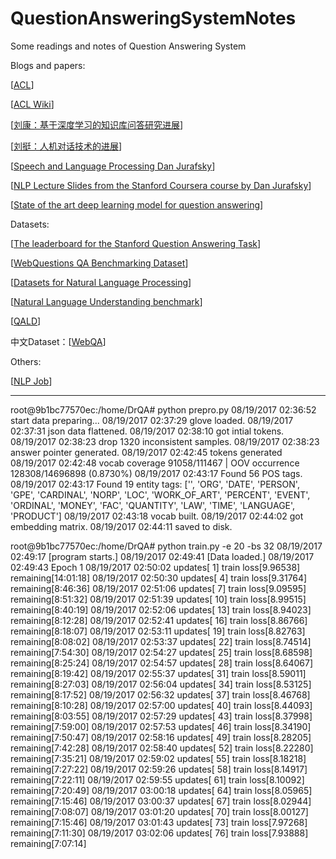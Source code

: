 # QuestionAnsweringSystemNotes
Some readings and notes of Question Answering System

Blogs and papers:

[[ACL](http://aclanthology.info)]

[[ACL Wiki](https://aclweb.org/aclwiki/Main_Page)]

[[刘康：基于深度学习的知识库问答研究进展](http://dataunion.org/29765.html)]

[[刘挺：人机对话技术的进展](http://scholarsupdate.hi2net.com/news.asp?NewsID=22708)]

[[Speech and Language Processing Dan Jurafsky](https://web.stanford.edu/~jurafsky/slp3/)]

[[NLP Lecture Slides from the Stanford Coursera course by Dan Jurafsky](https://web.stanford.edu/~jurafsky/NLPCourseraSlides.html)]

[[State of the art deep learning model for question answering](https://einstein.ai/research/state-of-the-art-deep-learning-model-for-question-answering)]

Datasets:

[[The leaderboard for the Stanford Question Answering Task](https://rajpurkar.github.io/SQuAD-explorer/)]

[[WebQuestions QA Benchmarking Dataset](https://github.com/brmson/dataset-factoid-webquestions)]

[[Datasets for Natural Language Processing](https://github.com/karthikncode/nlp-datasets#question-answering)]

[[Natural Language Understanding benchmark](https://github.com/snipsco/nlu-benchmark)]

[[QALD](https://qald.sebastianwalter.org/index.php?x=benchmark&q=home)]

中文Dataset：[[WebQA](http://idl.baidu.com/WebQA.html)]

Others:

[[NLP Job](http://www.nlpjob.com)]



--------
root@9b1bc77570ec:/home/DrQA# python prepro.py
08/19/2017 02:36:52 start data preparing...
08/19/2017 02:37:29 glove loaded.
08/19/2017 02:37:31 json data flattened.
08/19/2017 02:38:10 got intial tokens.
08/19/2017 02:38:23 drop 1320 inconsistent samples.
08/19/2017 02:38:23 answer pointer generated.
08/19/2017 02:42:45 tokens generated
08/19/2017 02:42:48 vocab coverage 91058/111467 | OOV occurrence 128308/14696898 (0.8730%)
08/19/2017 02:43:17 Found 56 POS tags.
08/19/2017 02:43:17 Found 19 entity tags: ['', 'ORG', 'DATE', 'PERSON', 'GPE', 'CARDINAL', 'NORP', 'LOC', 'WORK_OF_ART', 'PERCENT', 'EVENT', 'ORDINAL', 'MONEY', 'FAC', 'QUANTITY', 'LAW', 'TIME', 'LANGUAGE', 'PRODUCT']
08/19/2017 02:43:18 vocab built.
08/19/2017 02:44:02 got embedding matrix.
08/19/2017 02:44:11 saved to disk.

root@9b1bc77570ec:/home/DrQA# python train.py -e 20 -bs 32
08/19/2017 02:49:17 [program starts.]
08/19/2017 02:49:41 [Data loaded.]
08/19/2017 02:49:43 Epoch 1
08/19/2017 02:50:02 updates[     1] train loss[9.96538] remaining[14:01:18]
08/19/2017 02:50:30 updates[     4] train loss[9.31764] remaining[8:46:36]
08/19/2017 02:51:06 updates[     7] train loss[9.09595] remaining[8:51:32]
08/19/2017 02:51:39 updates[    10] train loss[8.99515] remaining[8:40:19]
08/19/2017 02:52:06 updates[    13] train loss[8.94023] remaining[8:12:28]
08/19/2017 02:52:41 updates[    16] train loss[8.86766] remaining[8:18:07]
08/19/2017 02:53:11 updates[    19] train loss[8.82763] remaining[8:08:02]
08/19/2017 02:53:37 updates[    22] train loss[8.74514] remaining[7:54:30]
08/19/2017 02:54:27 updates[    25] train loss[8.68598] remaining[8:25:24]
08/19/2017 02:54:57 updates[    28] train loss[8.64067] remaining[8:19:42]
08/19/2017 02:55:37 updates[    31] train loss[8.59011] remaining[8:27:03]
08/19/2017 02:56:04 updates[    34] train loss[8.53125] remaining[8:17:52]
08/19/2017 02:56:32 updates[    37] train loss[8.46768] remaining[8:10:28]
08/19/2017 02:57:00 updates[    40] train loss[8.44093] remaining[8:03:55]
08/19/2017 02:57:29 updates[    43] train loss[8.37998] remaining[7:59:00]
08/19/2017 02:57:53 updates[    46] train loss[8.34190] remaining[7:50:47]
08/19/2017 02:58:16 updates[    49] train loss[8.28205] remaining[7:42:28]
08/19/2017 02:58:40 updates[    52] train loss[8.22280] remaining[7:35:21]
08/19/2017 02:59:02 updates[    55] train loss[8.18218] remaining[7:27:22]
08/19/2017 02:59:26 updates[    58] train loss[8.14917] remaining[7:22:11]
08/19/2017 02:59:55 updates[    61] train loss[8.10092] remaining[7:20:49]
08/19/2017 03:00:18 updates[    64] train loss[8.05965] remaining[7:15:46]
08/19/2017 03:00:37 updates[    67] train loss[8.02944] remaining[7:08:07]
08/19/2017 03:01:20 updates[    70] train loss[8.00127] remaining[7:15:46]
08/19/2017 03:01:43 updates[    73] train loss[7.97268] remaining[7:11:30]
08/19/2017 03:02:06 updates[    76] train loss[7.93888] remaining[7:07:14]



